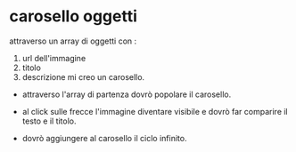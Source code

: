# carosello oggetti

attraverso un array di oggetti con :
1. url dell'immagine
2. titolo 
3. descrizione 
 mi creo un carosello.

- attraverso l'array di partenza  dovrò popolare il carosello.
- al click sulle frecce l'immagine diventare visibile  e dovrò far comparire il testo e il titolo.

- dovrò aggiungere al carosello il ciclo infinito.

